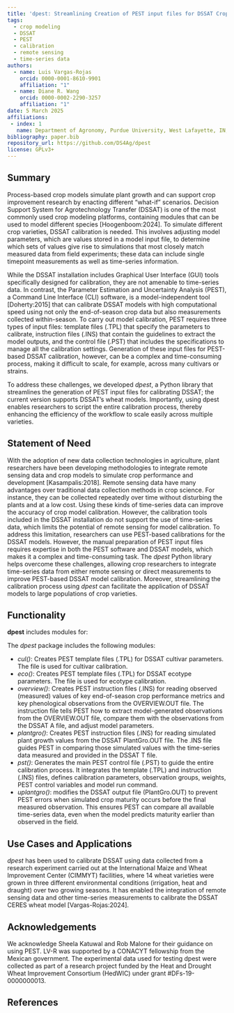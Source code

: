 ```yaml
---
title: 'dpest: Streamlining Creation of PEST input files for DSSAT Crop Model Calibration' 
tags:
  - crop modeling
  - DSSAT
  - PEST
  - calibration
  - remote sensing
  - time-series data
authors:
  - name: Luis Vargas-Rojas
    orcid: 0000-0001-8610-9901
    affiliation: "1"
  - name: Diane R. Wang
    orcid: 0000-0002-2290-3257
    affiliation: "1"
date: 5 March 2025
affiliations:
 - index: 1
   name: Department of Agronomy, Purdue University, West Lafayette, IN, United States
bibliography: paper.bib
repository_url: https://github.com/DS4Ag/dpest
license: GPLv3+
---
```


## Summary

Process-based crop models simulate plant growth and can support crop improvement research by enacting different “what-if” scenarios. Decision Support System for Agrotechnology Transfer (DSSAT) is one of the most commonly used crop modeling platforms, containing modules that can be used to model different species [Hoogenboom:2024]. To simulate different crop varieties, DSSAT calibration is needed. This involves adjusting model parameters, which are values stored in a model input file, to determine which sets of values give rise to simulations that most closely match measured data from field experiments; these data can include single timepoint measurements as well as time-series information. 

While the DSSAT installation includes Graphical User Interface (GUI) tools specifically designed for calibration, they are not amenable to time-series data. In contrast, the Parameter Estimation and Uncertainty Analysis (PEST), a Command Line Interface (CLI) software, is a model-independent tool [Doherty:2015] that can calibrate DSSAT models with high computational speed using not only the end-of-season crop data but also measurements collected within-season. To carry out model calibration, PEST requires three types of input files: template files (.TPL) that specify the parameters to calibrate, instruction files (.INS) that contain the guidelines to extract the model outputs, and the control file (.PST) that includes the specifications to manage all the calibration settings. Generation of these input files for PEST-based DSSAT calibration, however, can be a complex and time-consuming process, making it difficult to scale, for example, across many cultivars or strains. 	

To address these challenges, we developed *dpest*, a Python library that streamlines the generation of PEST input files for calibrating DSSAT; the current version supports DSSAT’s wheat models. Importantly, using dpest enables researchers to script the entire calibration process, thereby enhancing the efficiency of the workflow to scale easily across multiple varieties. 

## Statement of Need

With the adoption of new data collection technologies in agriculture, plant researchers have been developing methodologies to integrate remote sensing data and crop models to simulate crop performance and development [Kasampalis:2018]. Remote sensing data have many advantages over traditional data collection methods in crop science. For instance, they can be collected repeatedly over time without disturbing the plants and at a low cost. Using these kinds of time-series data can improve the accuracy of crop model calibration. However, the calibration tools included in the DSSAT installation do not support the use of time-series data, which limits the potential of remote sensing for model calibration. To address this limitation, researchers can use PEST-based calibrations for the DSSAT models. However, the manual preparation of PEST input files requires expertise in both the PEST software and DSSAT models, which makes it a complex and time-consuming task. The *dpest* Python library helps overcome these challenges, allowing crop researchers to integrate time-series data from either remote sensing or direct measurements to improve PEST-based DSSAT model calibration. Moreover, streamlining the calibration process using *dpest* can facilitate the application of DSSAT models to large populations of crop varieties. 

## Functionality

**dpest** includes modules for:

The *dpest* package includes the following modules:

 - *cul()*: Creates PEST template files (.TPL) for DSSAT cultivar parameters. The file is used for cultivar calibration.
 - *eco()*: Creates PEST template files (.TPL) for DSSAT ecotype parameters. The file is used for ecotype calibration.
 - *overview()*: Creates PEST instruction files (.INS) for reading observed (measured) values of key end-of-season crop performance metrics and key phenological observations from the OVERVIEW.OUT file. The instruction file tells PEST how to extract model-generated observations from the OVERVIEW.OUT file, compare them with the observations from the DSSAT A file, and adjust model parameters.
 - *plantgro()*: Creates PEST instruction files (.INS) for reading simulated plant growth values from the DSSAT PlantGro.OUT file. The .INS file guides PEST in comparing those simulated values with the time-series data measured and provided in the DSSAT T file.
 - *pst()*: Generates the main PEST control file (.PST) to guide the entire calibration process. It integrates the template (.TPL) and instruction (.INS) files, defines calibration parameters, observation groups, weights, PEST control variables and model run command.
 - *uplantgro()*: modifies the DSSAT output file (PlantGro.OUT) to prevent PEST errors when simulated crop maturity occurs before the final measured observation. This ensures PEST can compare all available time-series data, even when the model predicts maturity earlier than observed in the field.

## Use Cases and Applications

*dpest* has been used to calibrate DSSAT using data collected from a research experiment carried out at the International Maize and Wheat Improvement Center (CIMMYT) facilities, where 14 wheat varieties were grown in three different environmental conditions (irrigation, heat and draught) over two growing seasons. It has enabled the integration of remote sensing data and other time-series measurements to calibrate the DSSAT CERES wheat model [Vargas-Rojas:2024]. 

## Acknowledgements

We acknowledge Sheela Katuwal and Rob Malone for their guidance on using PEST. LV-R was supported by a CONACYT fellowship from the Mexican government. The experimental data used for testing dpest were collected as part of a research project funded by the Heat and Drought Wheat Improvement Consortium (HedWIC) under grant #DFs-19-0000000013.

## References